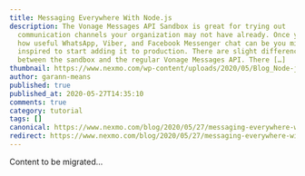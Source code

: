 ```yaml
---
title: Messaging Everywhere With Node.js
description: The Vonage Messages API Sandbox is great for trying out
  communication channels your organization may not have already. Once you see
  how useful WhatsApp, Viber, and Facebook Messenger chat can be you might be
  inspired to start adding it to production. There are slight differences
  between the sandbox and the regular Vonage Messages API. There […]
thumbnail: https://www.nexmo.com/wp-content/uploads/2020/05/Blog_Node-js_Messaging_1200x600.png
author: garann-means
published: true
published_at: 2020-05-27T14:35:10
comments: true
category: tutorial
tags: []
canonical: https://www.nexmo.com/blog/2020/05/27/messaging-everywhere-with-node-dr
redirect: https://www.nexmo.com/blog/2020/05/27/messaging-everywhere-with-node-dr
---
```

Content to be migrated...
